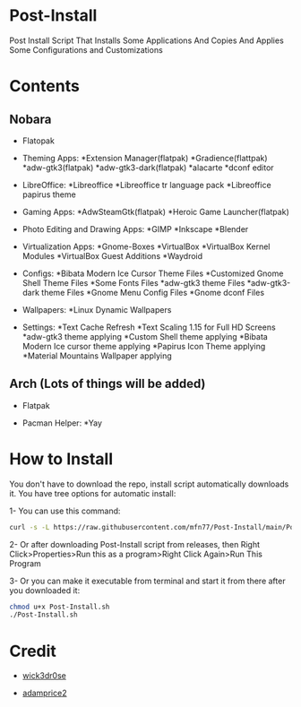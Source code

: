 # Post-Install
Post Install Script That Installs Some Applications And Copies And Applies Some Configurations and Customizations



# Contents

## Nobara
- Flatopak
- Theming Apps:                    *Extension Manager(flatpak)
                                   *Gradience(flattpak)
                                   *adw-gtk3(flatpak)
                                   *adw-gtk3-dark(flatpak)
                                   *alacarte
                                   *dconf editor
                                   
- LibreOffice:                     *Libreoffice
                                   *Libreoffice tr language pack
                                   *Libreoffice papirus theme
                                   
- Gaming Apps:                     *AdwSteamGtk(flatpak)
                                   *Heroic Game Launcher(flatpak)
                                   
- Photo Editing and Drawing Apps:  *GIMP
                                   *Inkscape
                                   *Blender
                                   
- Virtualization Apps:             *Gnome-Boxes
                                   *VirtualBox
                                   *VirtualBox Kernel Modules
                                   *VirtualBox Guest Additions
                                   *Waydroid
                                   
- Configs:                         *Bibata Modern Ice Cursor Theme Files
                                   *Customized Gnome Shell Theme Files
                                   *Some Fonts Files
                                   *adw-gtk3 theme Files
                                   *adw-gtk3-dark theme Files
                                   *Gnome Menu Config Files
                                   *Gnome dconf Files
                                   
- Wallpapers:                      *Linux Dynamic Wallpapers

- Settings:                        *Text Cache Refresh
                                   *Text Scaling 1.15 for Full HD Screens
                                   *adw-gtk3 theme applying
                                   *Custom Shell theme applying
                                   *Bibata Modern Ice cursor theme applying
                                   *Papirus Icon Theme applying
                                   *Material Mountains Wallpaper applying

## Arch (Lots of things will be added)

- Flatpak

- Pacman Helper:                   *Yay



# **How to Install**

You don't have to download the repo, install script automatically downloads it. You have tree options for automatic install:

1- You can use this command:

```sh
curl -s -L https://raw.githubusercontent.com/mfn77/Post-Install/main/Post-Install.sh | bash
```

2- Or after downloading Post-Install script from releases, then Right Click>Properties>Run this as a program>Right Click Again>Run This Program

3- Or you can make it executable from terminal and start it from there after you downloaded it:

```sh
chmod u+x Post-Install.sh
./Post-Install.sh 
```

# Credit

- [wick3dr0se](https://github.com/wick3dr0se)

- [adamprice2](https://github.com/adamprice2)
